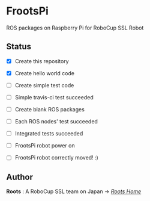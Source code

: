 # FrootsPi
ROS packages on Raspberry Pi for RoboCup SSL Robot

## Status
- [x] Create this repository
- [x] Create hello world code
- [ ] Create simple test code
- [ ] Simple travis-ci test succeeded
- [ ] Create blank ROS packages
- [ ] Each ROS nodes' test succeeded
- [ ] Integrated tests succeeded
- [ ] FrootsPi robot power on
- [ ] FrootsPi robot correctly moved! :)


## Author

**Roots** : A RoboCup SSL team on Japan -> [*Roots Home*](https://github.com/SSL-Roots/Roots_home/wiki)
